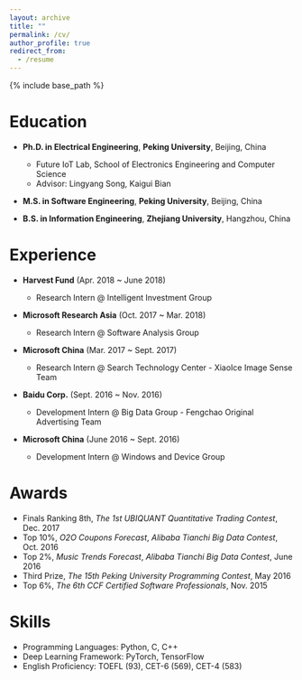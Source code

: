 ```yaml
---
layout: archive
title: ""
permalink: /cv/
author_profile: true
redirect_from:
  - /resume
---
```


{% include base_path %}

Education
======
* <b>Ph.D. in Electrical Engineering</b>, <b>Peking University</b>, Beijing, China
  * Future IoT Lab, School of Electronics Engineering and Computer Science
  * Advisor: Lingyang Song, Kaigui Bian

* <b>M.S. in Software Engineering</b>, <b>Peking University</b>, Beijing, China

* <b>B.S. in Information Engineering</b>, <b>Zhejiang University</b>, Hangzhou, China

Experience
======
* <b>Harvest Fund</b> (Apr. 2018 ~ June 2018)
  * Research Intern @ Intelligent Investment Group

* <b>Microsoft Research Asia</b> (Oct. 2017 ~ Mar. 2018)
  * Research Intern @ Software Analysis Group

* <b>Microsoft China</b> (Mar. 2017 ~ Sept. 2017)
  * Research Intern @ Search Technology Center - XiaoIce Image Sense Team

* <b>Baidu Corp.</b> (Sept. 2016 ~ Nov. 2016)
  * Development Intern @ Big Data Group - Fengchao Original Advertising Team

* <b>Microsoft China</b> (June 2016 ~ Sept. 2016)
  * Development Intern @ Windows and Device Group

Awards
======
* Finals Ranking 8th, <i>The 1st UBIQUANT Quantitative Trading Contest</i>, Dec. 2017
* Top 10%, <i>O2O Coupons Forecast</i>, <i>Alibaba Tianchi Big Data Contest</i>, Oct. 2016
* Top 2%, <i>Music Trends Forecast</i>, <i>Alibaba Tianchi Big Data Contest</i>, June 2016
* Third Prize, <i>The 15th Peking University Programming Contest</i>, May 2016
* Top 6%, <i>The 6th CCF Certified Software Professionals</i>, Nov. 2015

Skills
======
* Programming Languages: Python, C, C++
* Deep Learning Framework: PyTorch, TensorFlow
* English Proficiency: TOEFL (93), CET-6 (569), CET-4 (583)
